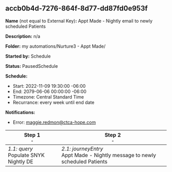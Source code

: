 ## accb0b4d-7276-864f-8d77-dd87fd0e953f

**Name** (not equal to External Key)**:** Appt Made - Nightly email to newly scheduled Patients

**Description:** n/a

**Folder:** my automations/Nurture3 - Appt Made/

**Started by:** Schedule

**Status:** PausedSchedule

**Schedule:**

* Start: 2022-11-09 19:30:00 -06:00
* End: 2079-06-06 00:00:00 -06:00
* Timezone: Central Standard Time
* Recurrance: every week until end date

**Notifications:**

* Error: maggie.redmon@ctca-hope.com

| Step 1<br>_<small>-</small>_ | Step 2<br>_<small>-</small>_ |
| --- | --- |
| _1.1: query_<br>Populate SNYK Nightly DE | _2.1: journeyEntry_<br>Appt Made - Nightly message to newly scheduled Patients |
